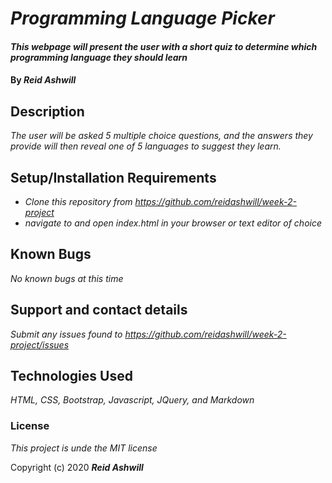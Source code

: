 # _Programming Language Picker_

#### _This webpage will present the user with a short quiz to determine which programming language they should learn_

#### By _**Reid Ashwill**_

## Description

_The user will be asked 5 multiple choice questions, and the answers they provide will then reveal one of 5 languages to suggest they learn._

## Setup/Installation Requirements

* _Clone this repository from https://github.com/reidashwill/week-2-project_
* _navigate to and open index.html in your browser or text editor of choice_


## Known Bugs

_No known bugs at this time_

## Support and contact details

_Submit any issues found to https://github.com/reidashwill/week-2-project/issues_

## Technologies Used

_HTML, CSS, Bootstrap, Javascript, JQuery, and Markdown_

### License

*This project is unde the MIT license*

Copyright (c) 2020 **_Reid Ashwill_**